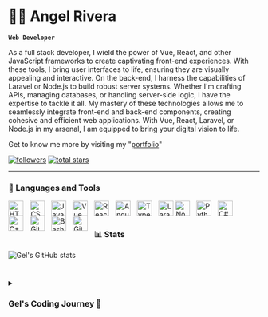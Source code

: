# 👩‍💻 Angel Rivera

**`Web Developer`**

As a full stack developer, I wield the power of Vue, React, and other JavaScript frameworks to create captivating front-end experiences. With these tools, I bring user interfaces to life, ensuring they are visually appealing and interactive. On the back-end, I harness the capabilities of Laravel or Node.js to build robust server systems. Whether I'm crafting APIs, managing databases, or handling server-side logic, I have the expertise to tackle it all. My mastery of these technologies allows me to seamlessly integrate front-end and back-end components, creating cohesive and efficient web applications. With Vue, React, Laravel, or Node.js in my arsenal, I am equipped to bring your digital vision to life.<br>

Get to know me more by visiting my "[portfolio](https://kidrv1.github.io/rivera-portfolio)"

   <p align="left">
      <a href="https://github.com/kidrv1?tab=followers">
         <img alt="followers" title="Follow me on Github" src="https://custom-icon-badges.demolab.com/github/followers/kidrv1?color=236ad3&labelColor=1155ba&style=for-the-badge&logo=person-add&label=Follow&logoColor=white"/></a>
      <a href="https://github.com/kidrv1?tab=repositories&sort=stargazers">
         <img alt="total stars" title="Total stars on GitHub" src="https://custom-icon-badges.demolab.com/github/stars/kidrv1?color=55960c&style=for-the-badge&labelColor=488207&logo=star"/></a>
   </p>

---

### 🧰 Languages and Tools

<img align="left" alt="HTML" width="30px" style="padding-right:10px;" src="https://cdn.jsdelivr.net/gh/devicons/devicon/icons/html5/html5-plain.svg" />
<img align="left" alt="CSS" width="30px" style="padding-right:10px;" src="https://cdn.jsdelivr.net/gh/devicons/devicon/icons/css3/css3-plain.svg" />
<img align="left" alt="JavaScript" width="30px" style="padding-right:10px;" src="https://cdn.jsdelivr.net/gh/devicons/devicon/icons/javascript/javascript-plain.svg" />
<img align="left" alt="Vue" width="30px" style="padding-right:10px;" src="https://cdn.jsdelivr.net/gh/devicons/devicon/icons/vuejs/vuejs-original.svg" />
<img align="left" alt="React" width="30px" style="padding-right:10px;" src="https://cdn.jsdelivr.net/gh/devicons/devicon/icons/react/react-original.svg" />
<img align="left" alt="Angular" width="30px" style="padding-right:10px;" src="https://cdn.jsdelivr.net/gh/devicons/devicon/icons/angularjs/angularjs-plain.svg" />
<img align="left" alt="TypeScript" width="30px" style="padding-right:10px;" src="https://cdn.jsdelivr.net/gh/devicons/devicon/icons/typescript/typescript-plain.svg" />
<img align="left" alt="Laravel" width="30px" src="https://cdn.jsdelivr.net/gh/devicons/devicon/icons/laravel/laravel-plain.svg" />
<img align="left" alt="NodeJS" width="30px" style="padding-right:10px;" src="https://cdn.jsdelivr.net/gh/devicons/devicon/icons/nodejs/nodejs-original.svg" />
<img align="left" alt="Python" width="30px" style="padding-right:10px;" src="https://cdn.jsdelivr.net/gh/devicons/devicon/icons/python/python-plain.svg" />
<img align="left" alt="C#" width="30px" style="padding-right:10px;" src="https://cdn.jsdelivr.net/gh/devicons/devicon/icons/csharp/csharp-original.svg" />
<img align="left" alt="C++" width="30px" style="padding-right:10px;" src="https://cdn.jsdelivr.net/gh/devicons/devicon/icons/cplusplus/cplusplus-line.svg" />
<img align="left" alt="GitHub" width="30px" style="padding-right:10px;" src="https://cdn.jsdelivr.net/gh/devicons/devicon/icons/github/github-original.svg" />
<img align="left" alt="Bash" width="30px" style="padding-right:10px;" src="https://cdn.jsdelivr.net/gh/devicons/devicon/icons/bash/bash-original.svg" />
<img align="left" alt="Git" width="30px" style="padding-right:10px;" src="https://cdn.jsdelivr.net/gh/devicons/devicon/icons/git/git-original.svg" />
<br />

#

### 📊 Stats

![Gel's GitHub stats](https://github-readme-stats.vercel.app/api?username=kidrv1&show_icons=true&theme=gruvbox)

<!-- ![GitHub Streak](https://streak-stats.demolab.com?user=kidrv1t&theme=gruvbox&border_radius=4.5) -->

#

<details>
 <summary><h3>Gel's Coding Journey 🚀</h3></summary>
   Picture this: a tech-savvy teenager armed with a keyboard and a burning desire to conquer the digital realm. That was me during my high school days, delving headfirst into the captivating world of coding. I started off by creating simple web pages, but I quickly realized their potential value and decided to turn my passion into profit.<br>

   Throughout my college years, I continued honing my skills and expanding my knowledge in the ever-evolving field of web development. I became a true aficionado, constantly seeking out the latest techniques and pushing the boundaries of what I could create. It was a never-ending journey of growth and exploration.<br>

   Fast forward to the present, and I've emerged as a solutions architect, crafting sophisticated systems for businesses hungry for innovation. Armed with an impressive toolkit, I specialize in utilizing Vue, React, and various other JavaScript frameworks to deliver captivating and seamless front-end experiences.<br>

   But my expertise doesn't stop at the front-end. I've also ventured into the world of backend development, leveraging the power of Laravel and Node.js to construct robust and scalable solutions. I'm like a digital wizard, concocting the perfect blend of technology to bring ideas to life.<br>

   From my humble beginnings selling web pages to classmates, I've transformed into a force to be reckoned with in the tech industry. However, my journey is far from over. Every day presents a thrilling opportunity to explore new technologies and push the boundaries of what's possible.<br>

   So, let's embark on this digital adventure together, where imagination meets innovation, and every line of code holds the potential to reshape our world.
